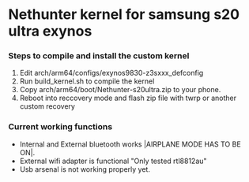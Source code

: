 # Nethunter kernel for samsung s20 ultra exynos

### Steps to compile and install the custom kernel

1. Edit arch/arm64/configs/exynos9830-z3sxxx_defconfig 
2. Run build_kernel.sh to compile the kernel
3. Copy arch/arm64/boot/Nethunter-s20ultra.zip to your phone.
4. Reboot into reccovery mode and flash zip file with twrp or another custom recovery

### Current working functions

* Internal and External bluetooth works |AIRPLANE MODE HAS TO BE ON|.
* External wifi adapter is functional "Only tested rtl8812au"
* Usb arsenal is not working properly yet.

